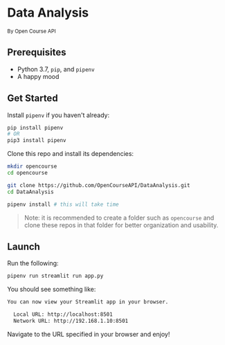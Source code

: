# Data Analysis
<sub>By Open Course API</sub>

## Prerequisites

- Python 3.7, `pip`, and `pipenv`
- A happy mood

## Get Started

Install `pipenv` if you haven't already:

```bash
pip install pipenv
# OR
pip3 install pipenv
```

Clone this repo and install its dependencies:

```bash
mkdir opencourse
cd opencourse

git clone https://github.com/OpenCourseAPI/DataAnalysis.git
cd DataAnalysis

pipenv install # this will take time
```

> Note: it is recommended to create a folder such as `opencourse` and clone these repos in that folder for better organization and usability.

## Launch

Run the following:

```bash
pipenv run streamlit run app.py
```

You should see something like:

```sh
You can now view your Streamlit app in your browser.

  Local URL: http://localhost:8501
  Network URL: http://192.168.1.10:8501
```

Navigate to the URL specified in your browser and enjoy!
